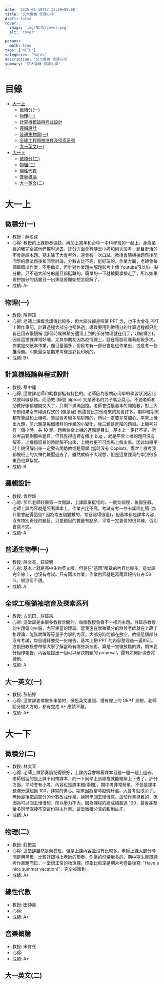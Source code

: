 ```yaml
---
date: '2025-01-19T17:15:59+08:00'
title: '交大電機 修課心得'
draft: false
cover:
  image: 'img/NCTU/cover.png'
  alt: 'cover'

params:
  math: true
tags: ['NCTU']
categories: 'Notes'
description: '交大電機 修課心得'
summary: "交大電機 修課心得"
---
```


# 目錄
- [大一上](#大一上)
  - [微積分(一)](#微積分一)
  - [物理(一)](#物理一)
  - [計算機概論與程式設計](#計算機概論與程式設計)
  - [邏輯設計](#邏輯設計)
  - [普通生物學(一)](#普通生物學一)
  - [全球工程領袖培育及探索系列](#全球工程領袖培育及探索系列)
  - [大一英文(一)](#大一英文一)
- [大一下](#大一下)
  - [微積分(二)](#微積分二)
  - [物理(二)](#物理二)
  - [線性代數](#線性代數)
  - [音樂概論](#音樂概論)
  - [大一英文(二)](#大一英文二)

# 大一上
## 微積分(一)
* 教授：薛名成
* 心得: 教授的上課節奏偏快，再加上當年和台中一中科學班的一起上，身為菜雞的我完全被他們輾壓過去。評分方面會有隨堂小考和兩次段考，題目挺活的不會是課本題。期末除了大會考外，還會有一次口試。教授會隨機抽題然後問同學的想法然後和同學討論，分數占比不高，挺好玩的。作業方面，老師會每個章節出作業，不用繳交，但針對作業題拍解題影片上傳 Youtube可以加一點分數。只不過大部分的題目都挺難的，簡單的一下就被同學搶走了，所以如果要拚加分的話題目一出來就要開始想怎麼解了。
* 成績: A-
## 物理(一)
* 教授: 陳煜璋
* 心得: 老師上課概念講得比較多，但大部分都是照著 PPT 念，也不太會在 PPT 上面作筆記，計算過程大部分也都略過，導致要用到微積分的計算過程都只能自己回去慢慢補 (那個時候微積分還沒上到的部分物理就在用了，超級痛苦)。因此這堂課非常好睡，尤其學期初因為疫情線上，就在電腦前睡著超級多次。作業是交紙本作業，題目量偏多，但段考有一部分會是從作業出，或是考一些推導題。印象最深是期末考卷是彩色印刷的。
* 成績: B+
## 計算機概論與程式設計
* 教授: 蔡中庸
* 心得: 這堂課老師和助教都挺有特色的。老師因為很關心同學的學習狀況因此又被叫做蔡媽。而助教 (綽號 alphar) 又是著名的刀子嘴豆腐心。不過老師和助教好像都離開交大了，只剩下滿滿回憶。老師會從最基本的開始教，對上大學前如果沒有碰過程式的 (像是我) 應該會比其他班來的友善許多。期中和期末都有筆試和上機考。筆試會考蠻多陷阱題的，所以一定要非常細心。平常上機出九題，前六題是每個禮拜的作業的小變化，後三題是進階的題目。上機考只有一個小時，共 10 題。題目會從上機的進階題目出，基本上一定打不完，所以考前要刷那些題目。但我覺得這裡有個小 bug ，就是平常上機的題目沒有解答，上機那麼長的時間解不出來，上機考更不可能馬上解出來。因此如果平時上機沒解出來一定要去問助教或是同學 (當時沒有 Copilot)。兩次上機考我都被班上的大神們輾壓過去了，雖然成績不太理想，但是這堂課真的學到很多東西也算紮實。
* 成績: B
## 邏輯設計
* 教授: 曾煜輝
* 心得: 那年老師好像第一次開課，上課節奏挺怪的，一開始很慢，後面狂飆。老師上課內容就是照著課本上，作業占比不高，考試有考一些卡諾圖化簡 (為什麼會記得這個? 因為考五個變數的，考卷寫得很亂)，但基本都是課本內容，沒有特別奇怪的題目。只是題目的數量有點多，平常一定要做的很熟練，否則會寫不完。
* 成績: A
## 普通生物學(一)
* 教授: 陳文亮、莊碧簪
* 心得: 基本上就是高中生物英文版，但是在"基因"那章的內容比較多。這堂課完全線上，也沒有考試。只有兩次作業，作業內容就是寫兩頁報告各占 50 %。很涼但不甜。
* 成績: A
## 全球工程領袖培育及探索系列
* 教授: 方凱田、許鉦宗
* 心得: 這堂課是由很多教授合開的，每個教授負責不一樣的主題。許鉦宗教授的主題偏向生醫，內容相當的理論。當我還在學微積分的時候老師就在上薛丁格理論，能階跳躍等等量子力學的內容，大部分時間都在放空。教授這個部分沒有考試，每個禮拜要交一份報告，基本上把 PPT 的內容整理過一遍即可。方凱田教授會帶領大家了解當時有哪些新技術，算是一堂蠻放鬆的課，期末要分組作報告，內容是提出一個可以解決問題的 proposal，還有如何計畫去實踐他。
* 成績: A
## 大一英文(一)
* 教授: 彭怡婷
* 心得: 這堂課要做蠻多事情的，像是英文護照、還有線上的 GEPT 測驗。老師給分蠻大方的，都有完成 A+ 應該不難。
* 成績: A+

# 大一下
## 微積分(二)
* 教授: 林奕亘
* 心得: 老師上課節奏調配得很好，上課內容會跟著課本習題一題一題上過去。老師很猛的是上課不用帶課本，問一下同學上到哪裡就能繼續上下去了。評分方面，平時會有小考，內容也是課本題(兩題)。期中考非常簡單，不但是課本題滿分還超過 100，非常的佛心。期末因為當時疫情升溫，大會考就取消了。老師最後把這部分的分數改成作業，給同學回去慢慢寫。這份作業挺難的，但因為可以回去慢慢想，所以壓力不大。因為課程的總成績超過 100，最後甚至蠻多同學直接不交這份期末作業。這堂微積分真的甜到蛀牙。
* 成績: A+
## 物理(二)
* 教授: 莊振益
* 心得: 這堂課雖然是榮譽班，但是上課內容並沒有比較多。老師上課大部分時間是用黑板，比較好跟得上老師的節奏。作業的份量蠻多的，期中期末就單純考作業題而已，一堂很正常的物理課。印象比較深是期末考卷最後寫: "Have a nice summer vacation!"，完全被暖到。
* 成績: A+
## 線性代數
* 教授: 田仲豪
* 心得:
* 成績: A+
## 音樂概論
* 教授: 宋育任
* 心得:
* 成績: A+
## 大一英文(二)